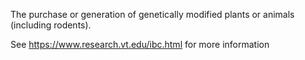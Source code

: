 The purchase or generation of genetically modified plants or animals (including rodents).

See https://www.research.vt.edu/ibc.html for more information
